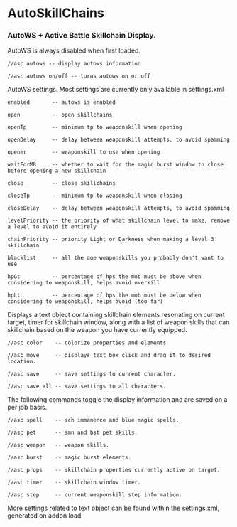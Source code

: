 # AutoSkillChains
### AutoWS + Active Battle Skillchain Display.

AutoWS is always disabled when first loaded.

    //asc autows -- display autows information

    //asc autows on/off -- turns autows on or off

AutoWS settings.  Most settings are currently only available in settings.xml

    enabled       -- autows is enabled
    
    open          -- open skillchains
    
    openTp        -- minimum tp to weaponskill when opening
    
    openDelay     -- delay between weaponskill attempts, to avoid spamming
    
    opener        -- weaponskill to use when opening
    
    waitForMB     -- whether to wait for the magic burst window to close before opening a new skillchain
    
    close         -- close skillchains
    
    closeTp       -- minimum tp to weaponskill when closing

    closeDelay    -- delay between weaponskill attempts, to avoid spamming
    
    levelPriority -- the priority of what skillchain level to make, remove a level to avoid it entirely
    
    chainPriority -- priority Light or Darkness when making a level 3 skillchain
    
    blacklist     -- all the aoe weaponskills you probably don't want to use
    
    hpGt          -- percentage of hps the mob must be above when considering to weaponskill, helps avoid overkill
    
    hpLt          -- percentage of hps the mob must be below when considering to weaponskill, helps avoid (too far)

Displays a text object containing skillchain elements resonating on current target, timer for skillchain window,
along with a list of weapon skills that can skillchain based on the weapon you have currently equipped. 

    //asc color    -- colorize properties and elements
    
    //asc move     -- displays text box click and drag it to desired location.

    //asc save     -- save settings to current character.

    //asc save all -- save settings to all characters.

The following commands toggle the display information and are saved on a per job basis.

    //asc spell    -- sch immanence and blue magic spells.

    //asc pet      -- smn and bst pet skills.

    //asc weapon   -- weapon skills.

    //asc burst    -- magic burst elements.

    //asc props    -- skillchain properties currently active on target.

    //asc timer    -- skillchain window timer.

    //asc step     -- current weaponskill step information.

More settings related to text object can be found within the settings.xml, generated on addon load
